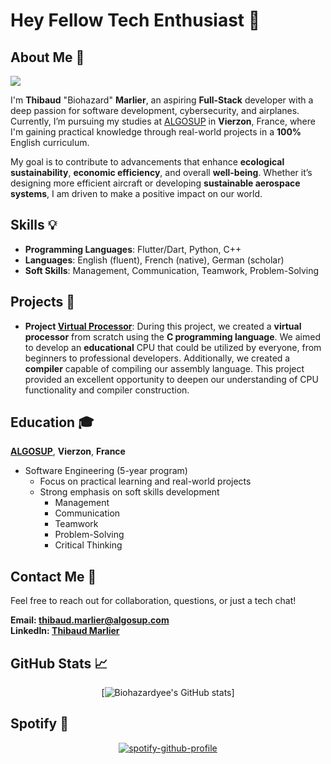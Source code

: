 # Hey Fellow Tech Enthusiast 👋
## About Me 🚀

<img src="https://media.licdn.com/dms/image/D4E22AQE_PCRKAqQsmg/feedshare-shrink_2048_1536/0/1716558595031?e=1720656000&v=beta&t=Pr-1Ot1t-SP2eba9x-NEu1qmb4WA6e5oPyClogvbrvo">
</br>

I'm **Thibaud** "Biohazard" **Marlier**, an aspiring **Full-Stack** developer with a deep passion for software development, cybersecurity, and airplanes. Currently, I’m pursuing my studies at [ALGOSUP](https://algosup.com/en.html) in **Vierzon**, France, where I'm gaining practical knowledge through real-world projects in a **100%** English curriculum.

My goal is to contribute to advancements that enhance **ecological sustainability**, **economic efficiency**, and overall **well-being**. Whether it’s designing more efficient aircraft or developing **sustainable aerospace systems**, I am driven to make a positive impact on our world.

## Skills 💡

- **Programming Languages**: Flutter/Dart, Python, C++
- **Languages**: English (fluent), French (native), German (scholar)
- **Soft Skills**: Management, Communication, Teamwork, Problem-Solving

## Projects 🌟

- **Project [Virtual Processor](https://github.com/algosup/2023-2024-project-3-virtual-processor-team-3)**: During this project, we created a **virtual processor** from scratch using the **C programming language**. We aimed to develop an **educational** CPU that could be utilized by everyone, from beginners to professional developers. Additionally, we created a **compiler** capable of compiling our assembly language. This project provided an excellent opportunity to deepen our understanding of CPU functionality and compiler construction.

## Education 🎓

[**ALGOSUP**](https://algosup.com/en.html), **Vierzon**, **France**

- Software Engineering (5-year program)
  - Focus on practical learning and real-world projects
  - Strong emphasis on soft skills development
    - Management
    - Communication
    - Teamwork
    - Problem-Solving
    - Critical Thinking

## Contact Me 📧

Feel free to reach out for collaboration, questions, or just a tech chat!

**Email: thibaud.marlier@algosup.com**  
**LinkedIn: [Thibaud Marlier](https://www.linkedin.com/in/thibaudmarlier/)**

## GitHub Stats 📈
<div align="center">

[![Biohazardyee's GitHub stats](https://github-readme-stats.vercel.app/api?username=biohazardyee&theme=chartreuse-dark)]

</div>

## Spotify 🎵

<div align="center">
  
[![spotify-github-profile](https://spotify-github-profile.vercel.app/api/view?uid=21wylvftszdvo2yinz5azdmyi&cover_image=true&theme=default&show_offline=false&background_color=121212&interchange=false&bar_color=53b14f&bar_color_cover=false)](https://github.com/kittinan/spotify-github-profile)
  
</div>